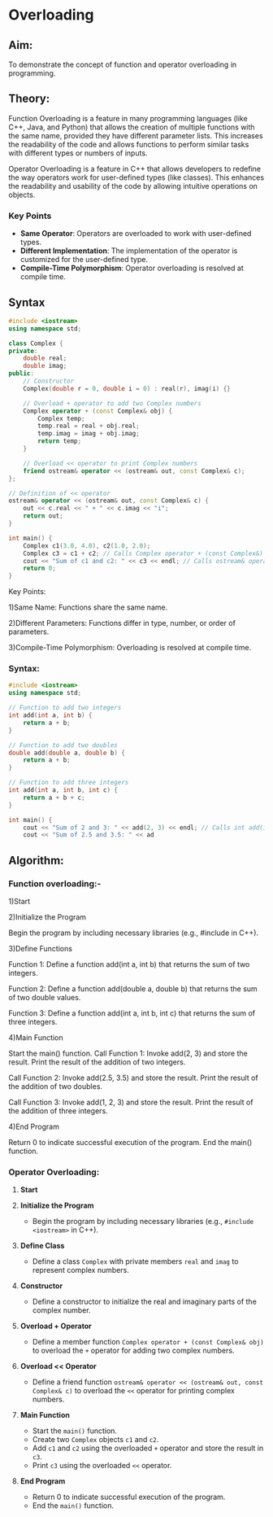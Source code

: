 # Overloading

## Aim:
To demonstrate the concept of function and operator overloading in programming.

## Theory:
Function Overloading is a feature in many programming languages (like C++, Java, and Python) that allows the creation of multiple functions with the same name, provided they have different parameter lists. This increases the readability of the code and allows functions to perform similar tasks with different types or numbers of inputs.

Operator Overloading is a feature in C++ that allows developers to redefine the way operators work for user-defined types (like classes). This enhances the readability and usability of the code by allowing intuitive operations on objects.

### Key Points
- **Same Operator**: Operators are overloaded to work with user-defined types.
- **Different Implementation**: The implementation of the operator is customized for the user-defined type.
- **Compile-Time Polymorphism**: Operator overloading is resolved at compile time.

## Syntax
```cpp
#include <iostream>
using namespace std;

class Complex {
private:
    double real;
    double imag;
public:
    // Constructor
    Complex(double r = 0, double i = 0) : real(r), imag(i) {}

    // Overload + operator to add two Complex numbers
    Complex operator + (const Complex& obj) {
        Complex temp;
        temp.real = real + obj.real;
        temp.imag = imag + obj.imag;
        return temp;
    }

    // Overload << operator to print Complex numbers
    friend ostream& operator << (ostream& out, const Complex& c);
};

// Definition of << operator
ostream& operator << (ostream& out, const Complex& c) {
    out << c.real << " + " << c.imag << "i";
    return out;
}

int main() {
    Complex c1(3.0, 4.0), c2(1.0, 2.0);
    Complex c3 = c1 + c2; // Calls Complex operator + (const Complex&)
    cout << "Sum of c1 and c2: " << c3 << endl; // Calls ostream& operator << (ostream&, const Complex&)
    return 0;
}
```
Key Points:

1)Same Name: Functions share the same name.

2)Different Parameters: Functions differ in type, number, or order of parameters.

3)Compile-Time Polymorphism: Overloading is resolved at compile time.

### Syntax:
```cpp
#include <iostream>
using namespace std;

// Function to add two integers
int add(int a, int b) {
    return a + b;
}

// Function to add two doubles
double add(double a, double b) {
    return a + b;
}

// Function to add three integers
int add(int a, int b, int c) {
    return a + b + c;
}

int main() {
    cout << "Sum of 2 and 3: " << add(2, 3) << endl; // Calls int add(int, int)
    cout << "Sum of 2.5 and 3.5: " << ad
```

## Algorithm:

### Function overloading:-

1)Start

2)Initialize the Program

Begin the program by including necessary libraries (e.g., #include <iostream> in C++).

3)Define Functions

Function 1: Define a function add(int a, int b) that returns the sum of two integers.

Function 2: Define a function add(double a, double b) that returns the sum of two double values.

Function 3: Define a function add(int a, int b, int c) that returns the sum of three integers.

4)Main Function

Start the main() function.
Call Function 1:
Invoke add(2, 3) and store the result.
Print the result of the addition of two integers.

Call Function 2:
Invoke add(2.5, 3.5) and store the result.
Print the result of the addition of two doubles.

Call Function 3:
Invoke add(1, 2, 3) and store the result.
Print the result of the addition of three integers.

4)End Program

Return 0 to indicate successful execution of the program.
End the main() function.


### Operator Overloading:

1. **Start**

2. **Initialize the Program**
   - Begin the program by including necessary libraries (e.g., `#include <iostream>` in C++).

3. **Define Class**
   - Define a class `Complex` with private members `real` and `imag` to represent complex numbers.

4. **Constructor**
   - Define a constructor to initialize the real and imaginary parts of the complex number.

5. **Overload + Operator**
   - Define a member function `Complex operator + (const Complex& obj)` to overload the `+` operator for adding two complex numbers.

6. **Overload << Operator**
   - Define a friend function `ostream& operator << (ostream& out, const Complex& c)` to overload the `<<` operator for printing complex numbers.

7. **Main Function**
   - Start the `main()` function.
   - Create two `Complex` objects `c1` and `c2`.
   - Add `c1` and `c2` using the overloaded `+` operator and store the result in `c3`.
   - Print `c3` using the overloaded `<<` operator.

8. **End Program**
   - Return 0 to indicate successful execution of the program.
   - End the `main()` function.

